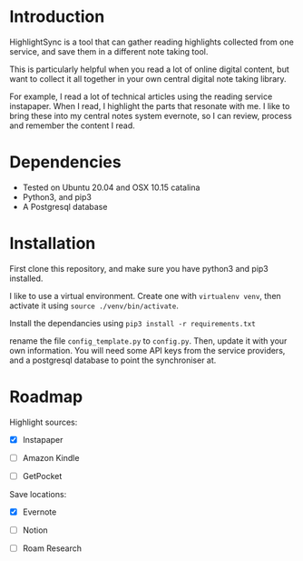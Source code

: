 # Introduction

HighlightSync is a tool that can gather reading highlights collected from one service,
and save them in a different note taking tool.

This is particularly helpful when you read a lot of online digital content, but want
to collect it all together in your own central digital note taking library.

For example, I read a lot of technical articles using the reading service instapaper.
When I read, I highlight the parts that resonate with me. I like to bring these into my
central notes system evernote, so I can review, process and remember the content I read.


# Dependencies

- Tested on Ubuntu 20.04 and OSX 10.15 catalina
- Python3, and pip3
- A Postgresql database


# Installation

First clone this repository, and make sure you have python3 and pip3 installed.

I like to use a virtual environment. Create one with `virtualenv venv`, then activate
it using `source ./venv/bin/activate`.

Install the dependancies using `pip3 install -r requirements.txt`

rename the file `config_template.py` to `config.py`. Then, update it with
your own information. You will need some API keys from the service providers,
and a postgresql database to point the synchroniser at.



# Roadmap

Highlight sources:
- [X] Instapaper
- [ ] Amazon Kindle
- [ ] GetPocket


Save locations:
- [X] Evernote
- [ ] Notion
- [ ] Roam Research



